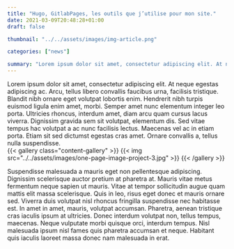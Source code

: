 ```yaml
---
title: "Hugo, GitlabPages, les outils que j’utilise pour mon site."
date: 2021-03-09T20:48:28+01:00
draft: false

thumbnail: "../../assets/images/img-article.png"

categories: ["news"]

summary: "Lorem ipsum dolor sit amet, consectetur adipiscing elit. At neque egestas adipiscing ac. Arcu, tellus libero convallis faucibus urna, facilisis tristique. Blandit nibh ornare eget volutpat lobortis enim."
---
```

Lorem ipsum dolor sit amet, consectetur adipiscing elit. At neque egestas adipiscing ac. Arcu, tellus libero convallis faucibus urna, facilisis tristique. Blandit nibh ornare eget volutpat lobortis enim. Hendrerit nibh turpis euismod ligula enim amet, morbi. Semper amet nunc elementum integer leo porta.
Ultricies rhoncus, interdum amet, diam arcu quam cursus lacus viverra. Dignissim gravida sem sit volutpat, elementum dis. Sed vitae tempus hac volutpat a ac nunc facilisis lectus. Maecenas vel ac in etiam porta. Etiam sit sed dictumst egestas cras amet. Ornare convallis a, tellus nulla suspendisse.  
{{< gallery class="content-gallery" >}}
  {{< img src="../../assets/images/one-page-image-project-3.jpg" >}}
{{< /gallery >}}

Suspendisse malesuada a mauris eget non pellentesque adipiscing. Dignissim scelerisque auctor pretium at pharetra at. Mauris vitae metus fermentum neque sapien ut mauris. Vitae at tempor sollicitudin augue quam mattis elit massa scelerisque. Quis in leo, risus eget donec et mauris ornare sed. Viverra duis volutpat nisl rhoncus fringilla suspendisse nec habitasse est. In amet in amet, mauris, volutpat accumsan. Pharetra, aenean tristique cras iaculis ipsum at ultricies. Donec interdum volutpat non, tellus tempus, maecenas. Neque vulputate morbi quisque orci, interdum tempus. Nisl malesuada ipsum nisl fames quis pharetra accumsan et neque. Habitant quis iaculis laoreet massa donec nam malesuada in erat.